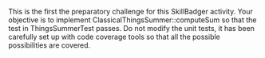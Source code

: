This is the first the preparatory challenge for this SkillBadger activity.
Your objective is to implement ClassicalThingsSummer::computeSum so that the test in ThingsSummerTest passes.
Do not modify the unit tests, it has been carefully set up with code coverage tools so that all the possible possibilities are covered.
